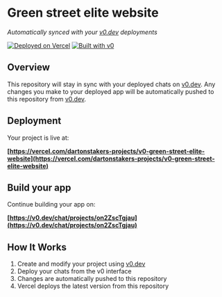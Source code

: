 # Green street elite website

*Automatically synced with your [v0.dev](https://v0.dev) deployments*

[![Deployed on Vercel](https://img.shields.io/badge/Deployed%20on-Vercel-black?style=for-the-badge&logo=vercel)](https://vercel.com/dartonstakers-projects/v0-green-street-elite-website)
[![Built with v0](https://img.shields.io/badge/Built%20with-v0.dev-black?style=for-the-badge)](https://v0.dev/chat/projects/on2ZscTgjau)

## Overview

This repository will stay in sync with your deployed chats on [v0.dev](https://v0.dev).
Any changes you make to your deployed app will be automatically pushed to this repository from [v0.dev](https://v0.dev).

## Deployment

Your project is live at:

**[https://vercel.com/dartonstakers-projects/v0-green-street-elite-website](https://vercel.com/dartonstakers-projects/v0-green-street-elite-website)**

## Build your app

Continue building your app on:

**[https://v0.dev/chat/projects/on2ZscTgjau](https://v0.dev/chat/projects/on2ZscTgjau)**

## How It Works

1. Create and modify your project using [v0.dev](https://v0.dev)
2. Deploy your chats from the v0 interface
3. Changes are automatically pushed to this repository
4. Vercel deploys the latest version from this repository